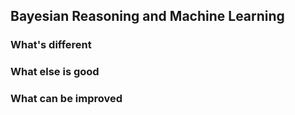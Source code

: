 ## Bayesian Reasoning and Machine Learning

### What's different

### What else is good


### What can be improved
